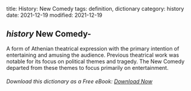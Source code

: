 title: History: New Comedy
tags: definition, dictionary
category: history
date: 2021-12-19
modified: 2021-12-19

## _history_  New Comedy-
A form of Athenian theatrical expression with the
primary intention of entertaining and amusing the audience.  Previous
theatrical work was notable for its focus on political themes and
tragedy.  The New Comedy departed from these themes to focus primarily
on entertainment.


###### Download *this* dictionary as a Free eBook: [Download Now]({static}static/SerfHistoryDictionary.pdf)

